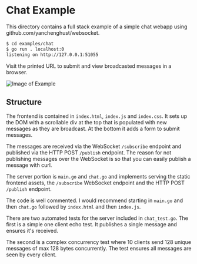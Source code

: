 # Chat Example

This directory contains a full stack example of a simple chat webapp using github.com/yanchenghust/websocket.

```bash
$ cd examples/chat
$ go run . localhost:0
listening on http://127.0.0.1:51055
```

Visit the printed URL to submit and view broadcasted messages in a browser.

![Image of Example](https://i.imgur.com/VwJl9Bh.png)

## Structure

The frontend is contained in `index.html`, `index.js` and `index.css`. It sets up the
DOM with a scrollable div at the top that is populated with new messages as they are broadcast.
At the bottom it adds a form to submit messages.

The messages are received via the WebSocket `/subscribe` endpoint and published via
the HTTP POST `/publish` endpoint. The reason for not publishing messages over the WebSocket
is so that you can easily publish a message with curl.

The server portion is `main.go` and `chat.go` and implements serving the static frontend
assets, the `/subscribe` WebSocket endpoint and the HTTP POST `/publish` endpoint.

The code is well commented. I would recommend starting in `main.go` and then `chat.go` followed by
`index.html` and then `index.js`.

There are two automated tests for the server included in `chat_test.go`. The first is a simple one
client echo test. It publishes a single message and ensures it's received.

The second is a complex concurrency test where 10 clients send 128 unique messages
of max 128 bytes concurrently. The test ensures all messages are seen by every client.
